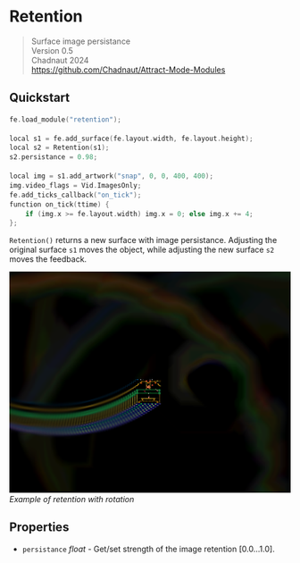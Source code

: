# Retention

> Surface image persistance  
> Version 0.5  
> Chadnaut 2024  
> https://github.com/Chadnaut/Attract-Mode-Modules

## Quickstart

```cpp
fe.load_module("retention");

local s1 = fe.add_surface(fe.layout.width, fe.layout.height);
local s2 = Retention(s1);
s2.persistance = 0.98;

local img = s1.add_artwork("snap", 0, 0, 400, 400);
img.video_flags = Vid.ImagesOnly;
fe.add_ticks_callback("on_tick");
function on_tick(ttime) {
    if (img.x >= fe.layout.width) img.x = 0; else img.x += 4;
};
```

`Retention()` returns a new surface with image persistance. Adjusting the original surface `s1` moves the object, while adjusting the new surface `s2` moves the feedback.

![Example](example.png)\
*Example of retention with rotation*

## Properties

- `persistance` *float* - Get/set strength of the image retention [0.0...1.0].
